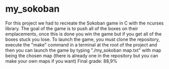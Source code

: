 # my_sokoban
For this project we had to recreate the Sokoban game in C with the ncurses library. The goal of the game is to push all of the boxes on their emplacements, once this is done you win the game but if you get all of the boxes stuck you lose. 
To launch the game, you must clone the repository, execute the "make" command in a terminal at the root of the project and then you can launch the game by typing "./my_sokoban map.txt" with map being the chosen map (there is already one in the repository but you can make your own maps if you want)
Final grade: 88,9%
